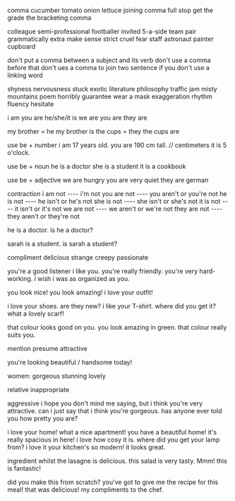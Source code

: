 comma
cucumber
tomato
onion
lettuce
joining comma
full stop
get the grade
the bracketing comma

colleague
semi-professional footballer
invited
5-a-side team
pair
grammatically
extra
make sense
strict
cruel
fear
staff
astronaut
painter
cupboard

don't put a comma between a subject and its verb
don't use a comma before that
don't ues a comma to join two sentence if you don't use a linking word


shyness
nervousness
stuck
exotic
literature
philosophy
traffic jam
misty mountains
poem
horribly
guarantee
wear a mask
exaggeration
rhythm
fluency
hesitate


i am
you are
he/she/it is
we are
you are
they are

my brother = he 
my brother is
the cups = they
the cups are


use be + number
i am 17 years old.
you are 190 cm tall. // centimeters
it is 5 o'clock.

use be + noun
he is a doctor
she is a student
it is a cookbook

use be + adjective
we are hungry
you are very quiet
they are german

contraction
i am not ---- i'm not
you are not ---- you aren't or you're not 
he is not ---- he isn't or he's not
she is not ---- she isn't or she's not
it is not ---- it isn't or it's not
we are not ---- we aren't or we're not
they are not ---- they aren't or they're not


he is a doctor.
is he a doctor?

sarah is a student.
is sarah a student?


compliment
delicious
strange
creepy
passionate


you're a good listener
i like you. you're really friendly.
you're very hard-working.
i wish i was as organized as you.

you look nice!
you look amazing!
i love your outfit!

i love your shoes. are they new?
i like your T-shirt. where did you get it?
what a lovely scarf!

that colour looks good on you.
you look amazing in green.
that colour really suits you.

mention
presume
attractive


you're looking beautiful / handsome today!

women:
gorgeous
stunning
lovely

relative
inappropriate

aggressive
i hope you don't mind me saying, but i think you're very attractive.
can i just say that i think you're gorgeous.
has anyone ever told you how pretty you are?



i love your home!
what a nice apartment!
you have a beautiful home!
it's really spacious in here!
i love how cosy it is.
where did you get your lamp from? i love it
your kitchen's so modern! it looks great.


ingredient
whilst
the lasagne is delicious.
this salad is very tasty.
Mmm! this is fantastic!

did you make this from scratch?
you've got to give me the recipe for this meal!
that was delicious! my compliments to the chef.











